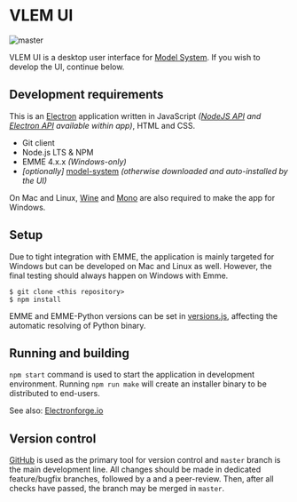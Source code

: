 # VLEM UI

![master](https://github.com/Traficom/lem-ui)

VLEM UI is a desktop user interface for [Model System](https://github.com/Traficom/lem-model-system). 
 If you wish to develop the UI, continue below.

## Development requirements

This is an [Electron](https://electrojs.org) application written in JavaScript _([NodeJS API](https://nodejs.org/api/)
and [Electron API](https://www.electronjs.org/docs/api) available within app)_, HTML and CSS.

- Git client
- Node.js LTS & NPM
- EMME 4.x.x _(Windows-only)_
- _[optionally]_ [model-system](https://swd.int.traficom.fi/stash/projects/VLE/repos/model-system) _(otherwise downloaded and auto-installed by the UI)_

On Mac and Linux, [Wine](https://www.winehq.org/) and [Mono](https://www.mono-project.com/) are also required to make the app for Windows.

## Setup

Due to tight integration with EMME, the application is mainly targeted for Windows but can be developed on Mac and Linux as well.
However, the final testing should always happen on Windows with Emme.

```
$ git clone <this repository>
$ npm install
```

EMME and EMME-Python versions can be set in [versions.js](src/versions.js), affecting the automatic resolving of Python binary.

## Running and building

`npm start` command is used to start the application in development environment. Running `npm run make` will create an installer binary to be distributed to end-users.

See also: [Electronforge.io](https://www.electronforge.io/)

## Version control

[GitHub](https://github.com/Traficom/lem-ui) is used as the primary tool for version control and `master` branch is the main development line.
All changes should be made in dedicated feature/bugfix branches, followed by a and a peer-review.
Then, after all checks have passed, the branch may be merged in `master`.